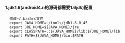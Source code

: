 
#### 1.jdk1.6(android4.n的源码都需要1.6jdk)配置
      修改~/.bashrc文件
      export JAVA_HOME=~/tools/jdk1.6.0_45
      export JRE_HOME=${JAVA_HOME}/jre
      export CLASSPATH=.:${JAVA_HOME}/lib:${JRE_HOME}/lib
      export PATH=${JAVA_HOME}/bin:$PATH
